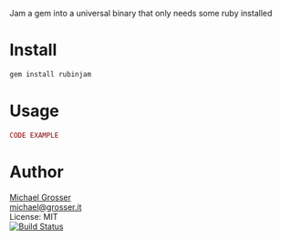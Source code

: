 Jam a gem into a universal binary that only needs some ruby installed

Install
=======

```Bash
gem install rubinjam
```

Usage
=====

```Ruby
CODE EXAMPLE
```

Author
======
[Michael Grosser](http://grosser.it)<br/>
michael@grosser.it<br/>
License: MIT<br/>
[![Build Status](https://travis-ci.org/grosser/rubinjam.png)](https://travis-ci.org/grosser/rubinjam)
